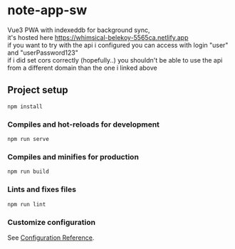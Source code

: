# note-app-sw
Vue3 PWA with indexeddb for background sync, <br>
it's hosted here https://whimsical-belekoy-5565ca.netlify.app <br>
if you want to try with the api i configured you can access with login "user" and "userPassword123" <br>
if i did set cors correctly (hopefully..) you shouldn't be able to use the api from a different domain than the one i linked above
## Project setup
```
npm install
```

### Compiles and hot-reloads for development
```
npm run serve
```

### Compiles and minifies for production
```
npm run build
```

### Lints and fixes files
```
npm run lint
```

### Customize configuration
See [Configuration Reference](https://cli.vuejs.org/config/).
